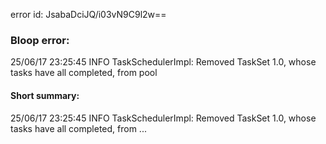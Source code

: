 error id: JsabaDciJQ/i03vN9C9l2w==
### Bloop error:

25/06/17 23:25:45 INFO TaskSchedulerImpl: Removed TaskSet 1.0, whose tasks have all completed, from pool
#### Short summary: 

25/06/17 23:25:45 INFO TaskSchedulerImpl: Removed TaskSet 1.0, whose tasks have all completed, from ...